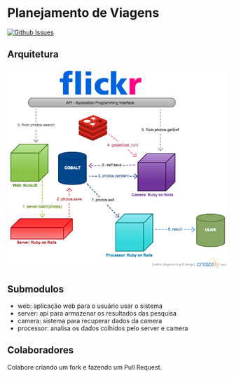 Planejamento de Viagens
=======================

[![Github Issues](http://img.shields.io/github/issues/topicos-3-2014/planejamento-de-viagens.svg?style=flat)](https://github.com/Topicos-3-2014/planejamento-de-viagens/issues) 


Arquitetura
--------------------

![System Architecture](https://raw.githubusercontent.com/Topicos-3-2014/planejamento-de-viagens/master/architecture.png)


Submodulos
--------------------

- web: aplicação web para o usuário usar o sistema
- server: api para armazenar os resultados das pesquisa
- camera: sistema para recuperar dados da camera
- processor: analisa os dados colhidos pelo server e camera


Colaboradores
--------------------

Colabore criando um fork e fazendo um Pull Request.

